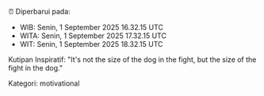 ⏰ Diperbarui pada:
- WIB: Senin, 1 September 2025 16.32.15 UTC
- WITA: Senin, 1 September 2025 17.32.15 UTC
- WIT: Senin, 1 September 2025 18.32.15 UTC

Kutipan Inspiratif:
"It's not the size of the dog in the fight, but the size of the fight in the dog."


Kategori: motivational

